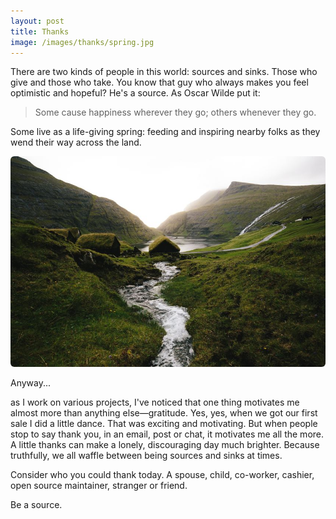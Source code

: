 ```yaml
---
layout: post
title: Thanks
image: /images/thanks/spring.jpg
---
```


There are two kinds of people in this world: sources and sinks.  Those who give and those who take.  You know that guy who always makes you feel optimistic and hopeful? He's a source.  As Oscar Wilde put it:

> Some cause happiness wherever they go; others whenever they go.  

Some live as a life-giving spring: feeding and inspiring nearby folks as they wend their way across the land.

<img alt="Photo by Marc Zimmer on Unsplash" src="/images/thanks/spring.jpg" style="border-radius: 6px;"/>

Anyway...

as I work on various projects, I've noticed that one thing motivates me almost more than anything else&mdash;gratitude.  Yes, yes, when we got our first sale I did a little dance.  That was exciting and motivating.  But when people stop to say thank you, in an email, post or chat, it motivates me all the more.  A little thanks can make a lonely, discouraging day much brighter.  Because truthfully, we all waffle between being sources and sinks at times.

Consider who you could thank today.  A spouse, child, co-worker, cashier, open source maintainer, stranger or friend.

Be a source.


